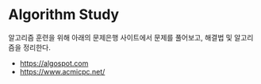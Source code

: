 # Algorithm Study

알고리즘 훈련을 위해 아래의 문제은행 사이트에서 문제를 풀어보고, 해결법 및 알고리즘을 정리한다.

* https://algospot.com
* https://www.acmicpc.net/



